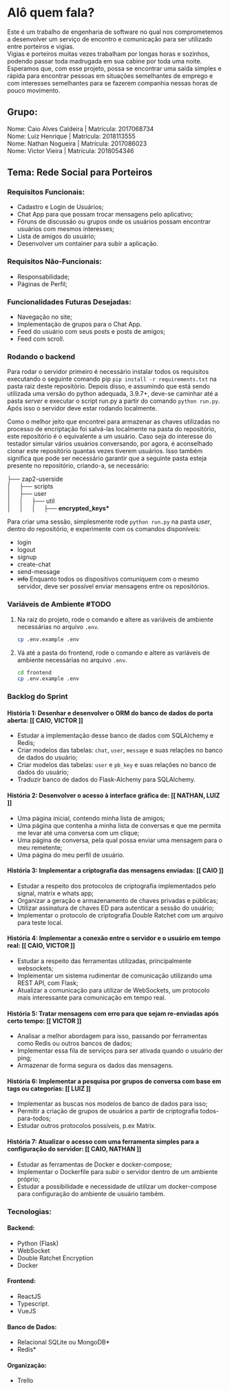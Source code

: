 # Alô quem fala?
Este é um trabalho de engenharia de software no qual nos comprometemos a desenvolver um serviço de encontro e comunicação para ser utilizado entre porteiros e vigias.  
Vigias e porteiros muitas vezes trabalham por longas horas e sozinhos, podendo passar toda madrugada em sua cabine por toda uma noite. Esperamos que, com esse projeto, possa se encontrar uma saída simples e rápida para encontrar pessoas em situações semelhantes de emprego e com interesses semelhantes para se fazerem companhia nessas horas de pouco movimento.

## Grupo:
Nome: Caio Alves Caldeira | Matrícula: 2017068734  
Nome: Luiz Henrique | Matrícula: 2018113555  
Nome: Nathan Nogueira | Matrícula: 2017086023  
Nome: Victor Vieira | Matrícula: 2018054346  

## Tema: Rede Social para Porteiros

### Requisitos Funcionais:

- Cadastro e Login de Usuários;
- Chat App para que possam trocar mensagens pelo aplicativo;
- Fóruns de discussão ou grupos onde os usuários possam encontrar usuários com mesmos interesses;
- Lista de amigos do usuário;
- Desenvolver um container para subir a aplicação.

### Requisitos Não-Funcionais:
- Responsabilidade;
- Páginas de Perfil;

### Funcionalidades Futuras Desejadas:
- Navegação no site;
- Implementação de grupos para o Chat App.
- Feed do usuário com seus posts e posts de amigos;
- Feed com scroll.

### Rodando o backend
Para rodar o servidor primeiro é necessário instalar todos os requisitos executando o seguinte comando pip `pip install -r requirements.txt` na pasta raiz deste repositório. Depois disso, e assumindo que está sendo utilizada uma versão do python adequada, 3.9.7+, deve-se caminhar até a pasta <i>server</i> e executar o script run.py a partir do comando `python run.py`. Após isso o servidor deve estar rodando localmente.

Como o melhor jeito que encontrei para armazenar as chaves utilizadas no processo de encriptação foi salvá-las localmente na pasta do repositório, este repositório é o equivalente a um usuário. Caso seja do interesse do testador simular vários usuários conversando, por agora, é aconselhado clonar este repositório quantas vezes tiverem usuários. Isso também significa que pode ser necessário garantir que a seguinte pasta esteja presente no repositório, criando-a, se necessário:

├── zap2-userside  
│&nbsp;&nbsp;&nbsp;&nbsp;&nbsp;├── scripts  
│&nbsp;&nbsp;&nbsp;&nbsp;&nbsp;├── user  
│&nbsp;&nbsp;&nbsp;&nbsp;&nbsp;│&nbsp;&nbsp;&nbsp;&nbsp;&nbsp;├── util  
│&nbsp;&nbsp;&nbsp;&nbsp;&nbsp;│&nbsp;&nbsp;&nbsp;&nbsp;&nbsp;│&nbsp;&nbsp;&nbsp;&nbsp;&nbsp;├── <b>encrypted_keys*</b>  

Para criar uma sessão, simplesmente rode `python run.py` na pasta <i>user</i>, dentro do repositório, e experimente com os comandos disponíveis:
  * login
  * logout
  * signup
  * create-chat
  * send-message
  * <del>info</del>
Enquanto todos os dispositivos comuniquem com o mesmo servidor, deve ser possível enviar mensagens entre os repositórios.

### Variáveis de Ambiente \#TODO
1. Na raiz do projeto, rode o comando e altere as variáveis de ambiente necessárias no arquivo ```.env```.
    ```bash
    cp .env.example .env
    ```
2. Vá até a pasta do frontend, rode o comando e altere as variáveis de ambiente necessárias no arquivo ```.env```.
    ```bash
    cd frontend
    cp .env.example .env
    ```

### Backlog do Sprint

#### História 1: Desenhar e desenvolver o ORM do banco de dados do porta aberta: [[ CAIO, VICTOR ]]
* Estudar a implementação desse banco de dados com SQLAlchemy e Redis;
* Criar modelos das tabelas: `chat`, `user`, `message` e suas relações no banco de dados do usuário;
* Criar modelos das tabelas: `user` e `pb_key` e suas relações no banco de dados do usuário;
* Traduzir banco de dados do Flask-Alchemy para SQLAlchemy.

#### História 2: Desenvolver o acesso à interface gráfica de: [[ NATHAN, LUIZ ]]
* Uma página inicial, contendo minha lista de amigos;
* Uma página que contenha a minha lista de conversas e que me permita me levar até uma conversa com um clique;
* Uma página de conversa, pela qual possa enviar uma mensagem para o meu remetente;
* Uma página do meu perfil de usuário.

#### História 3: Implementar a criptografia das mensagens enviadas: [[ CAIO ]]
* Estudar a respeito dos protocolos de criptografia implementados pelo signal, matrix e whats app;
* Organizar a geração e armazenamento de chaves privadas e públicas;
* Utilizar assinatura de chaves ED para autenticar a sessão do usuário;
* Implementar o protocolo de criptografia Double Ratchet com um arquivo para teste local.

#### História 4: Implementar a conexão entre o servidor e o usuário em tempo real: [[ CAIO, VICTOR ]]
* Estudar a respeito das ferramentas utilizadas, principalmente websockets;
* Implementar um sistema rudimentar de comunicação utilizando uma REST API, com Flask;
* Atualizar a comunicação para utilizar de WebSockets, um protocolo mais interessante para comunicação em tempo real.

#### História 5: Tratar mensagens com erro para que sejam re-enviadas após certo tempo: [[ VICTOR ]]
* Analisar a melhor abordagem para isso, passando por ferramentas como Redis ou outros bancos de dados;
* Implementar essa fila de serviços para ser ativada quando o usuário der ping;
* Armazenar de forma segura os dados das mensagens.

#### História 6: Implementar a pesquisa por grupos de conversa com base em tags ou categorias: [[ LUIZ ]]
* Implementar as buscas nos modelos de banco de dados para isso;
* Permitir a criação de grupos de usuários a partir de criptografia todos-para-todos;
* Estudar outros protocolos possíveis, p.ex Matrix.

#### História 7: Atualizar o acesso com uma ferramenta simples para a configuração do servidor: [[ CAIO, NATHAN ]]
* Estudar as ferramentas de Docker e docker-compose;
* Implementar o Dockerfile para subir o servidor dentro de um ambiente próprio;
* Estudar a possibilidade e necessidade de utilizar um docker-compose para configuração do ambiente de usuário também.

### Tecnologias:

#### Backend:
- Python (Flask)
- WebSocket
- Double Ratchet Encryption
- Docker

#### Frontend:
- ReactJS
- Typescript.
- VueJS

#### Banco de Dados:
- Relacional SQLite ou MongoDB*
- Redis* 

#### Organização:
- Trello
